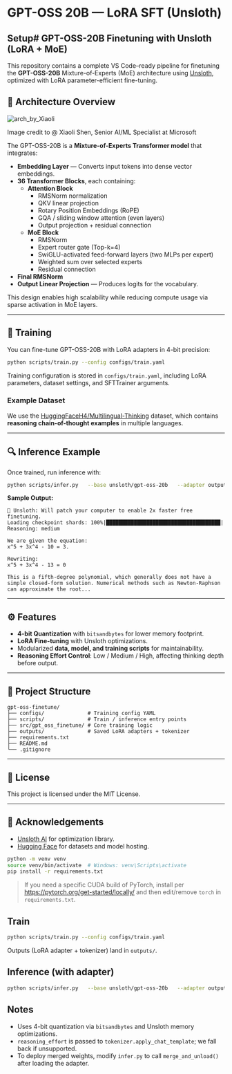 # GPT-OSS 20B — LoRA SFT (Unsloth)

## Setup# GPT-OSS-20B Finetuning with Unsloth (LoRA + MoE)

This repository contains a complete VS Code–ready pipeline for finetuning the **GPT-OSS-20B** Mixture-of-Experts (MoE) architecture using [Unsloth](https://github.com/unslothai/unsloth), optimized with LoRA parameter-efficient fine-tuning.

## 📌 Architecture Overview

![arch_by_Xiaoli](https://github.com/user-attachments/assets/09b75f71-f9ae-47a6-84c9-501c03ac6748)

Image credit to @ Xiaoli Shen, Senior AI/ML Specialist at Microsoft 

The GPT-OSS-20B is a **Mixture-of-Experts Transformer model** that integrates:
- **Embedding Layer** — Converts input tokens into dense vector embeddings.
- **36 Transformer Blocks**, each containing:
  - **Attention Block**
    - RMSNorm normalization
    - QKV linear projection
    - Rotary Position Embeddings (RoPE)
    - GQA / sliding window attention (even layers)
    - Output projection + residual connection
  - **MoE Block**
    - RMSNorm
    - Expert router gate (Top-k=4)
    - SwiGLU-activated feed-forward layers (two MLPs per expert)
    - Weighted sum over selected experts
    - Residual connection
- **Final RMSNorm**
- **Output Linear Projection** — Produces logits for the vocabulary.

This design enables high scalability while reducing compute usage via sparse activation in MoE layers.

---

## 🚀 Training

You can fine-tune GPT-OSS-20B with LoRA adapters in 4-bit precision:

```bash
python scripts/train.py --config configs/train.yaml
```

Training configuration is stored in `configs/train.yaml`, including LoRA parameters, dataset settings, and SFTTrainer arguments.

### Example Dataset
We use the [HuggingFaceH4/Multilingual-Thinking](https://huggingface.co/datasets/HuggingFaceH4/Multilingual-Thinking) dataset, which contains **reasoning chain-of-thought examples** in multiple languages.

---

## 🔍 Inference Example

Once trained, run inference with:
```bash
python scripts/infer.py   --base unsloth/gpt-oss-20b   --adapter outputs   --user "Solve x^5 + 3x^4 - 10 = 3."   --reasoning_effort medium   --max_new_tokens 128
```

**Sample Output:**
```
🦥 Unsloth: Will patch your computer to enable 2x faster free finetuning.
Loading checkpoint shards: 100%|█████████████████████████████████████|
Reasoning: medium

We are given the equation:
x^5 + 3x^4 - 10 = 3.

Rewriting:
x^5 + 3x^4 - 13 = 0

This is a fifth-degree polynomial, which generally does not have a simple closed-form solution. Numerical methods such as Newton-Raphson can approximate the root...
```

---

## ⚙️ Features

- **4-bit Quantization** with `bitsandbytes` for lower memory footprint.
- **LoRA Fine-tuning** with Unsloth optimizations.
- Modularized **data, model, and training scripts** for maintainability.
- **Reasoning Effort Control**: Low / Medium / High, affecting thinking depth before output.

---

## 📂 Project Structure

```
gpt-oss-finetune/
├── configs/              # Training config YAML
├── scripts/              # Train / inference entry points
├── src/gpt_oss_finetune/ # Core training logic
├── outputs/              # Saved LoRA adapters + tokenizer
├── requirements.txt
├── README.md
└── .gitignore
```

---

## 📜 License
This project is licensed under the MIT License.

---

## 🙌 Acknowledgements
- [Unsloth AI](https://github.com/unslothai/unsloth) for optimization library.
- [Hugging Face](https://huggingface.co) for datasets and model hosting.

```bash
python -m venv venv
source venv/bin/activate  # Windows: venv\Scripts\activate
pip install -r requirements.txt
```

> If you need a specific CUDA build of PyTorch, install per https://pytorch.org/get-started/locally/ and then edit/remove `torch` in `requirements.txt`.

## Train
```bash
python scripts/train.py --config configs/train.yaml
```

Outputs (LoRA adapter + tokenizer) land in `outputs/`.

## Inference (with adapter)
```bash
python scripts/infer.py   --base unsloth/gpt-oss-20b   --adapter outputs   --user "Solve x^5 + 3x^4 - 10 = 3."   --reasoning_effort medium   --max_new_tokens 128
```

## Notes
- Uses 4-bit quantization via `bitsandbytes` and Unsloth memory optimizations.
- `reasoning_effort` is passed to `tokenizer.apply_chat_template`; we fall back if unsupported.
- To deploy merged weights, modify `infer.py` to call `merge_and_unload()` after loading the adapter.
